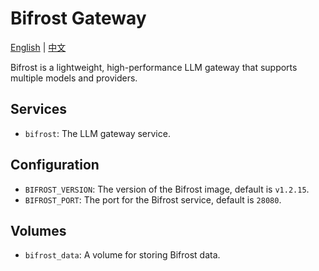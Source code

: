 # Bifrost Gateway

[English](./README.md) | [中文](./README.zh.md)

Bifrost is a lightweight, high-performance LLM gateway that supports multiple models and providers.

## Services

- `bifrost`: The LLM gateway service.

## Configuration

- `BIFROST_VERSION`: The version of the Bifrost image, default is `v1.2.15`.
- `BIFROST_PORT`: The port for the Bifrost service, default is `28080`.

## Volumes

- `bifrost_data`: A volume for storing Bifrost data.
